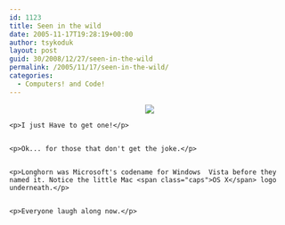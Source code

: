 ```yaml
---
id: 1123
title: Seen in the wild
date: 2005-11-17T19:28:19+00:00
author: tsykoduk
layout: post
guid: 30/2008/12/27/seen-in-the-wild
permalink: /2005/11/17/seen-in-the-wild/
categories:
  - Computers! and Code!
---
```

<div align="center"><img src="http://www.tuaw.com/images/2005/04/longhorndinner.jpg" /></div>

	<p>I just Have to get one!</p>


	<p>Ok... for those that don't get the joke.</p>


	<p>Longhorn was Microsoft's codename for Windows  Vista before they named it. Notice the little Mac <span class="caps">OS X</span> logo underneath.</p>


	<p>Everyone laugh along now.</p>